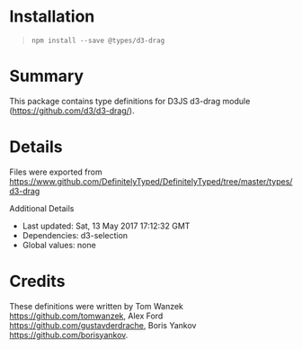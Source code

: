 # Installation
> `npm install --save @types/d3-drag`

# Summary
This package contains type definitions for D3JS d3-drag module (https://github.com/d3/d3-drag/).

# Details
Files were exported from https://www.github.com/DefinitelyTyped/DefinitelyTyped/tree/master/types/d3-drag

Additional Details
 * Last updated: Sat, 13 May 2017 17:12:32 GMT
 * Dependencies: d3-selection
 * Global values: none

# Credits
These definitions were written by Tom Wanzek <https://github.com/tomwanzek>, Alex Ford <https://github.com/gustavderdrache>, Boris Yankov <https://github.com/borisyankov>.

